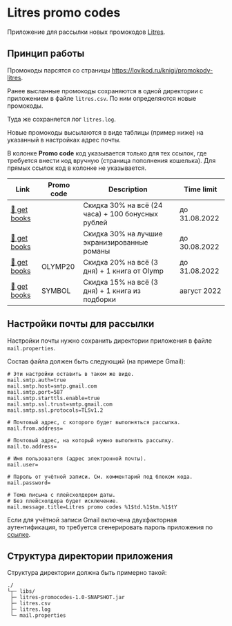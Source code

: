# Litres promo codes

Приложение для рассылки новых промокодов [Litres](https://www.litres.ru/).

## Принцип работы

Промокоды парсятся со страницы https://lovikod.ru/knigi/promokody-litres.

Ранее высланные промокоды сохраняются в одной директории с приложением в файле `litres.csv`. По ним определяются новые промокоды.

Туда же сохраняется лог `litres.log`.

Новые промокоды высылаются в виде таблицы (пример ниже) на указанный в настройках адрес почты.

В колонке **Promo code** код указывается только для тех ссылок, где требуется внести код вручную (страница пополнения кошелька). Для прямых ссылок код в колонке не указывается.

<table>
	<thead>
		<tr>
			<th>Link</th>
			<th>Promo code</th>
			<th>Description</th>
			<th>Time limit</th>
		</tr>
	</thead>
	<tbody>
		<tr><td><a href=\"https://www.litres.ru/?mnogo268&lfrom=342676429\">&#128216; get books</a></td><td></td><td>Скидка 30% на всё (24 часа) + 100 бонусных рублей</td><td>до 31.08.2022</td></tr>
		<tr><td><a href=\"https://www.litres.ru/?RUSKINO30&lfrom=342676429\">&#128216; get books</a></td><td></td><td>Скидка 30% на лучшие экранизированные романы</td><td>до 30.08.2022</td></tr>
		<tr><td><a href=\"https://www.litres.ru/pages/put_money_on_account/?descr=18&code1=OLYMP20&lfrom=342676429\">&#128216; get books</a></td><td>OLYMP20</td><td>Скидка 20% на всё (3 дня) + 1 книга от Olymp</td><td>до 31.08.2022</td></tr>
		<tr><td><a href=\"https://www.litres.ru/pages/put_money_on_account/?descr=18&code1=SYMBOL&lfrom=342676429\">&#128216; get books</a></td><td>SYMBOL</td><td>Скидка 15% на всё (3 дня) + 1 книга из подборки</td><td>август 2022</td></tr>
	</tbody>
</table>

## Настройки почты для рассылки

Настройки почты нужно сохранить директории приложения в файле `mail.properties`.

Состав файла должен быть следующий (на примере Gmail):
```properties
# Эти настройки оставить в таком же виде.
mail.smtp.auth=true
mail.smtp.host=smtp.gmail.com
mail.smtp.port=587
mail.smtp.starttls.enable=true
mail.smtp.ssl.trust=smtp.gmail.com
mail.smtp.ssl.protocols=TLSv1.2

# Почтовый адрес, с которого будет выполняться рассылка.
mail.from.address=

# Почтовый адрес, на который нужно выполнять рассылку.
mail.to.address=

# Имя пользователя (адрес электронной почты).
mail.user=

# Пароль от учётной записи. См. комментарий под блоком кода.
mail.password=

# Тема письма с плейсхолдером даты.
# Без плейсхолдера будет исключение.
mail.message.title=Litres promo codes %1$td.%1$tm.%1$tY
```

Если для учётной записи Gmail включена двухфакторная аутентификация, то требуется сгенерировать пароль приложения по [ссылке](https://accounts.google.com/IssuedAuthSubTokens?hide_authsub=1).

## Структура директории приложения

Структура директории должна быть примерно такой:
```text
./
└┬─ libs/
 ├─ litres-promocodes-1.0-SNAPSHOT.jar
 ├─ litres.csv
 ├─ litres.log
 └─ mail.properties
```
